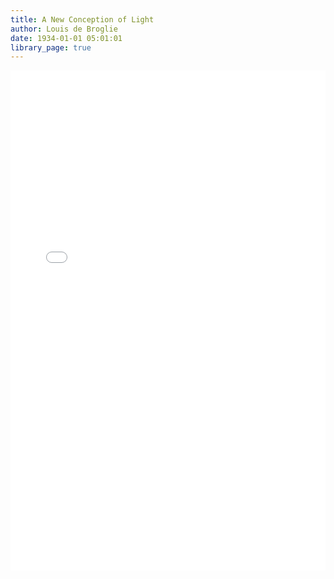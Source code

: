```yaml
---
title: A New Conception of Light
author: Louis de Broglie
date: 1934-01-01 05:01:01
library_page: true
---
```


<div>
	<iframe src="/PDFjs/web/viewer.html?file=../../pages/science-and-technology/Physics/A-New-Conception-of-Light/de_broglie_-_new_conception_of_light.pdf" width="100%" height="800px" frameborder="0"></iframe>
</div>